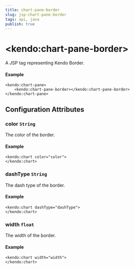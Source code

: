 ```yaml
---
title: chart-pane-border
slug: jsp-chart-pane-border
tags: api, java
publish: true
---
```


# \<kendo:chart-pane-border\>
A JSP tag representing Kendo Border.

#### Example
    <kendo:chart-pane>
        <kendo:chart-pane-border></kendo:chart-pane-border>
    </kendo:chart-pane>


## Configuration Attributes


### color `String`

The color of the border.

#### Example
    <kendo:chart color="color">
    </kendo:chart>



### dashType `String`

The dash type of the border.

#### Example
    <kendo:chart dashType="dashType">
    </kendo:chart>



### width `float`

The width of the border.

#### Example
    <kendo:chart width="width">
    </kendo:chart>



